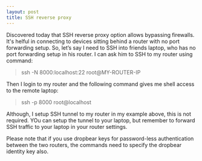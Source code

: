 ```yaml
---
layout: post
title: SSH reverse proxy
---
```


Discovered today that SSH reverse proxy option allows bypassing firewalls. It's helful in connecting to devices sitting behind a router with no port forwarding setup. So, let’s say I need to SSH into friends laptop, who has no port forwarding setup in his router. I can ask him to SSH to my router using command:

>    ssh -N 8000:localhost:22 root@MY-ROUTER-IP

Then I login to my router and the following command gives me shell access to the remote laptop:

>    ssh -p 8000 root@localhost

Although, I setup SSH tunnel to my router in my example above, this is not required. YOu can setup the tunnel to your laptop, but remember to forward SSH traffic to your laptop in your router settings.

Please note that if you use dropbear keys for password-less authentication between the two routers, the commands need to specify the dropbear identity key also.
